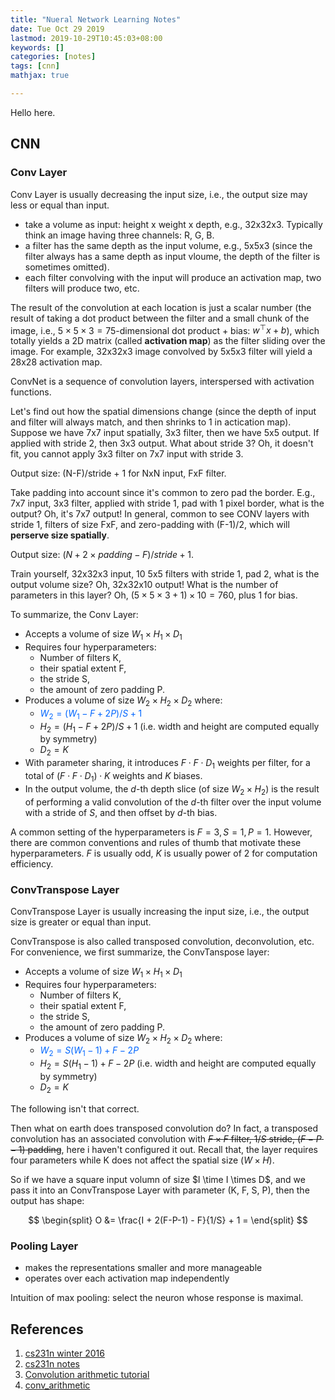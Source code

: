```yaml
---
title: "Nueral Network Learning Notes"
date: Tue Oct 29 2019
lastmod: 2019-10-29T10:45:03+08:00
keywords: []
categories: [notes]
tags: [cnn]
mathjax: true

---
```


Hello here.

## CNN

### Conv Layer

Conv Layer is usually decreasing the input size, i.e., the output size may less or equal than input.

- take a volume as input: height x weight x depth, e.g., 32x32x3. Typically think an image having three channels: R, G, B.
- a filter has the same depth as the input volume, e.g., 5x5x3 (since the filter always has a same depth as input vloume, the depth of the filter is sometimes omitted).
- each filter convolving with the input will produce an activation map, two filters will produce two, etc.

The result of the convolution at each location is just a scalar number (the result of taking a dot product between the filter and a small chunk of the image, i.e., $5\times 5 \times 3 = 75$-dimensional dot product + bias: $w^\top x + b$), which totally yields a 2D matrix (called **activation map**) as the filter sliding over the image. For example, 32x32x3 image convolved by 5x5x3 filter will yield a 28x28 activation map.

ConvNet is a sequence of convolution layers, interspersed with activation functions.

Let's find out how the spatial dimensions change (since the depth of input and filter will always match, and then shrinks to 1 in actication map). Suppose we have 7x7 input spatially, 3x3 filter, then we have 5x5 output. If applied with stride 2, then 3x3 output. What about stride 3? Oh, it doesn't fit, you cannot apply 3x3 filter on 7x7 input with stride 3.

Output size: (N-F)/stride + 1 for NxN input, FxF filter.

Take padding into account since it's common to zero pad the border. E.g., 7x7 input, 3x3 filter, applied with stride 1, pad with 1 pixel border, what is the output? Oh, it's 7x7 output! In general, common to see CONV layers with stride 1, filters of size FxF, and zero-padding with (F-1)/2, which will **perserve size spatially**.

Output size: $(N + 2\times padding - F) / stride + 1$.

Train yourself, 32x32x3 input, 10 5x5 filters with stride 1, pad 2, what is the output volume size? Oh, 32x32x10 output! What is the number of parameters in this layer? Oh, $(5 \times 5 \times 3 + 1) \times 10 = 760$, plus 1 for bias.

To summarize, the Conv Layer:

- Accepts a volume of size $W_1 \times H_1 \times D_1$
- Requires four hyperparameters:
  - Number of filters K,
  - their spatial extent F,
  - the stride S,
  - the amount of zero padding P.
- Produces a volume of size $W_2 \times H_2 \times D_2$ where:
  - <font color=#0066ff>$W_2 = (W_1 − F + 2P)/S+1$</font>
  - $H_2 = (H_1−F+2P)/S+1$ (i.e. width and height are computed equally by symmetry)
  - $D_2=K$
- With parameter sharing, it introduces $F\cdot F\cdot D_1$ weights per filter, for a total of $(F\cdot F\cdot D_1)\cdot K$ weights and $K$ biases.
- In the output volume, the $d$-th depth slice (of size $W_2 \times H_2$) is the result of performing a valid convolution of the $d$-th filter over the input volume with a stride of $S$, and then offset by $d$-th bias.

A common setting of the hyperparameters is $F=3,S=1,P=1$. However, there are 
common conventions and rules of thumb that motivate these hyperparameters. 
$F$ is usually odd, $K$ is usually power of 2 for computation efficiency.

### ConvTranspose Layer

ConvTranspose Layer is usually increasing the input size, i.e., the output size is greater or equal than input.

ConvTranspose is also called transposed convolution, deconvolution, etc.
For convenience, we first summarize, the ConvTanspose layer:

- Accepts a volume of size $W_1 \times H_1 \times D_1$
- Requires four hyperparameters:
  - Number of filters K,
  - their spatial extent F,
  - the stride S,
  - the amount of zero padding P.
- Produces a volume of size $W_2 \times H_2 \times D_2$ where:
  - <font color=#0066ff>$W_2 = S(W_1 − 1) + F - 2P$</font>
  - $H_2 = S(H_1−1) + F - 2P$ (i.e. width and height are computed equally by symmetry)
  - $D_2=K$

The following isn't that correct.

Then what on earth does transposed convolution do? In fact, a transposed convolution has an associated convolution with <s>$F \times F$ filter, $1/S$ stride, $(F-P-1)$ padding</s>, here i haven't configured it out. Recall that, the layer requires four parameters while K does not affect the spatial size ($W \times H$).

So if we have a square input volumn of size $I \time I \times D$, and we pass it into an ConvTranspose Layer with parameter (K, F, S, P), then the output has shape:

$$
\begin{split}
  O &= \frac{I + 2(F-P-1) - F}{1/S} + 1 =
\end{split}
$$

### Pooling Layer

- makes the representations smaller and more manageable
- operates over each activation map independently

Intuition of max pooling: select the neuron whose response is maximal.




## References

1. [cs231n winter 2016][1]
2. [cs231n notes][2]
3. [Convolution arithmetic tutorial][3]
4. [conv_arithmetic][4]

[1]: https://www.bilibili.com/video/av71409380/?p=7
[2]: http://cs231n.github.io/convolutional-networks/
[3]: http://deeplearning.net/software/theano_versions/dev/tutorial/conv_arithmetic.html
[4]: https://github.com/vdumoulin/conv_arithmetic
